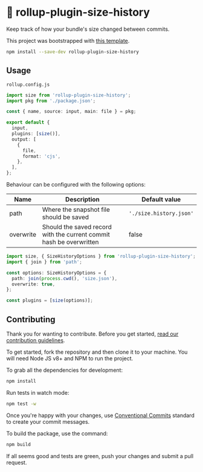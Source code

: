 # 📜 rollup-plugin-size-history

Keep track of how your bundle's size changed between commits.

This project was bootstrapped with [this template](https://github.com/danielkov/single-package).

```sh
npm install --save-dev rollup-plugin-size-history
```

## Usage

`rollup.config.js`

```ts
import size from 'rollup-plugin-size-history';
import pkg from './package.json';

const { name, source: input, main: file } = pkg;

export default {
  input,
  plugins: [size()],
  output: [
    {
      file,
      format: 'cjs',
    },
  ],
};
```

Behaviour can be configured with the following options:

| Name      | Description                                                         | Default value           |
| --------- | ------------------------------------------------------------------- | ----------------------- |
| path      | Where the snapshot file should be saved                             | `'./size.history.json'` |
| overwrite | Should the saved record with the current commit hash be overwritten | false                   |

```ts
import size, { SizeHistoryOptions } from 'rollup-plugin-size-history';
import { join } from 'path';

const options: SizeHistoryOptions = {
  path: join(process.cwd(), 'size.json'),
  overwrite: true,
};

const plugins = [size(options)];
```

## Contributing

Thank you for wanting to contribute. Before you get started, [read our contribution guidelines](CONTRIBUTING.md).

To get started, fork the repository and then clone it to your machine. You will need Node JS v8+ and NPM to run the project.

To grab all the dependencies for development:

```sh
npm install
```

Run tests in watch mode:

```sh
npm test -w
```

Once you're happy with your changes, use [Conventional Commits](https://www.conventionalcommits.org/en/v1.0.0/) standard to create your commit messages.

To build the package, use the command:

```sh
npm build
```

If all seems good and tests are green, push your changes and submit a pull request.
